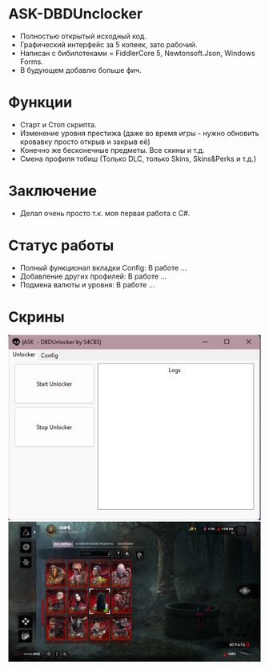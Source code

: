 # ASK-DBDUnclocker
- Полностью открытый исходный код.
- Графический интерфейс за 5 копеек, зато рабочий.
- Написан с бибилотеками = FiddlerCore 5, Newtonsoft.Json, Windows Forms.
- В будующем добавлю больше фич.
# Функции
- Старт и Стоп скрипта.
- Изменение уровня престижа (даже во время игры - нужно обновить кровавку просто открыв и закрыв её)
- Конечно же бесконечные предметы. Все скины и т.д.
- Смена профиля тобиш (Только DLC, только Skins, Skins&Perks и т.д.)
# Заключение
- Делал очень просто т.к. моя первая работа с C#.
# Статус работы
- Полный функционал вкладки Config: В работе ...
- Добавление других профилей: В работе ...
- Подмена валюты и уровня: В работе ...
# Скрины
![image1](/images/window.jpg?raw=true "Окно программы")
![image2](/images/work.jpg?raw=true "Работа программы")
